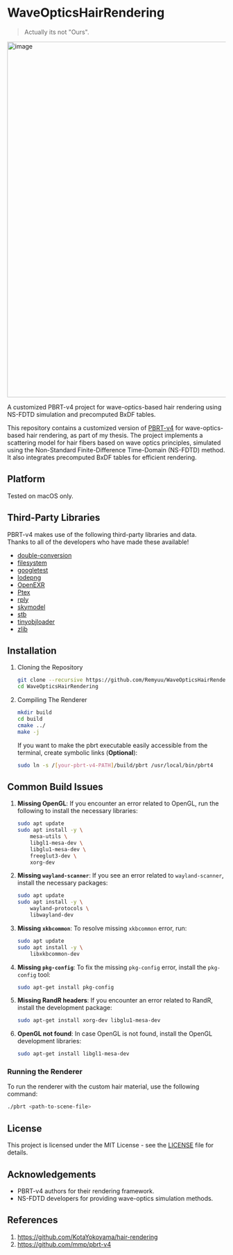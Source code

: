 # WaveOpticsHairRendering

> Actually its not "Ours".
<img width="820" alt="image" src="https://github.com/user-attachments/assets/eab2a0a1-d247-41e8-b3e5-7ced80a55645" />

A customized PBRT-v4 project for wave-optics-based hair rendering using NS-FDTD simulation and precomputed BxDF tables.

This repository contains a customized version of [PBRT-v4](https://github.com/mmp/pbrt-v4) for wave-optics-based hair rendering, as part of my thesis. The project implements a scattering model for hair fibers based on wave optics principles, simulated using the Non-Standard Finite-Difference Time-Domain (NS-FDTD) method. It also integrates precomputed BxDF tables for efficient rendering.

## Platform

Tested on macOS only.

## Third-Party Libraries

PBRT-v4 makes use of the following third-party libraries and data.  
Thanks to all of the developers who have made these available!

- [double-conversion](https://github.com/google/double-conversion)  
- [filesystem](https://github.com/wjakob/filesystem)  
- [googletest](https://github.com/google/googletest)  
- [lodepng](https://lodev.org/lodepng/)  
- [OpenEXR](http://www.openexr.com)  
- [Ptex](http://ptex.us/)  
- [rply](http://w3.impa.br/~diego/software/rply/)  
- [skymodel](https://cgg.mff.cuni.cz/projects/SkylightModelling/)  
- [stb](https://github.com/nothings/stb)  
- [tinyobjloader](https://github.com/tinyobjloader/tinyobjloader)  
- [zlib](https://zlib.net/)

## Installation

1. Cloning the Repository

    ```bash
    git clone --recursive https://github.com/Remyuu/WaveOpticsHairRendering.git
    cd WaveOpticsHairRendering
    ```

2. Compiling The Renderer

    ```bash
    mkdir build
    cd build
    cmake ../
    make -j
    ```

    If you want to make the pbrt executable easily accessible from the terminal, create symbolic links (**Optional**):

    ```bash
    sudo ln -s /[your-pbrt-v4-PATH]/build/pbrt /usr/local/bin/pbrt4
    ```

## Common Build Issues

1. **Missing OpenGL**:
   If you encounter an error related to OpenGL, run the following to install the necessary libraries:

   ```bash
   sudo apt update
   sudo apt install -y \
       mesa-utils \
       libgl1-mesa-dev \
       libglu1-mesa-dev \
       freeglut3-dev \
       xorg-dev
   ```

2. **Missing `wayland-scanner`**:
   If you see an error related to `wayland-scanner`, install the necessary packages:

   ```bash
   sudo apt update
   sudo apt install -y \
       wayland-protocols \
       libwayland-dev
   ```

3. **Missing `xkbcommon`**:
   To resolve missing `xkbcommon` error, run:

   ```bash
   sudo apt update
   sudo apt install -y \
       libxkbcommon-dev
   ```

4. **Missing `pkg-config`**:
   To fix the missing `pkg-config` error, install the `pkg-config` tool:

   ```bash
   sudo apt-get install pkg-config
   ```

5. **Missing RandR headers**:
   If you encounter an error related to RandR, install the development package:

   ```bash
   sudo apt-get install xorg-dev libglu1-mesa-dev
   ```

6. **OpenGL not found**:
   In case OpenGL is not found, install the OpenGL development libraries:

   ```bash
   sudo apt-get install libgl1-mesa-dev
   ```

### Running the Renderer

To run the renderer with the custom hair material, use the following command:

```bash
./pbrt <path-to-scene-file>
```

## License

This project is licensed under the MIT License - see the [LICENSE](LICENSE) file for details.

## Acknowledgements

- PBRT-v4 authors for their rendering framework.
- NS-FDTD developers for providing wave-optics simulation methods.

## References

1. https://github.com/KotaYokoyama/hair-rendering
2. https://github.com/mmp/pbrt-v4
